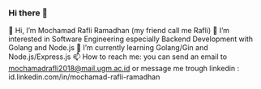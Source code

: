 ### Hi there 👋

👋 Hi, I’m Mochamad Rafli Ramadhan (my friend call me Rafli)
👀 I’m interested in Software Engineering especially Backend Development with Golang and Node.js
🌱 I’m currently learning Golang/Gin and Node.js/Express.js
📫 How to reach me: you can send an email to mochamadrafli2018@mail.ugm.ac.id or message me trough linkedin : id.linkedin.com/in/mochamad-rafli-ramadhan
